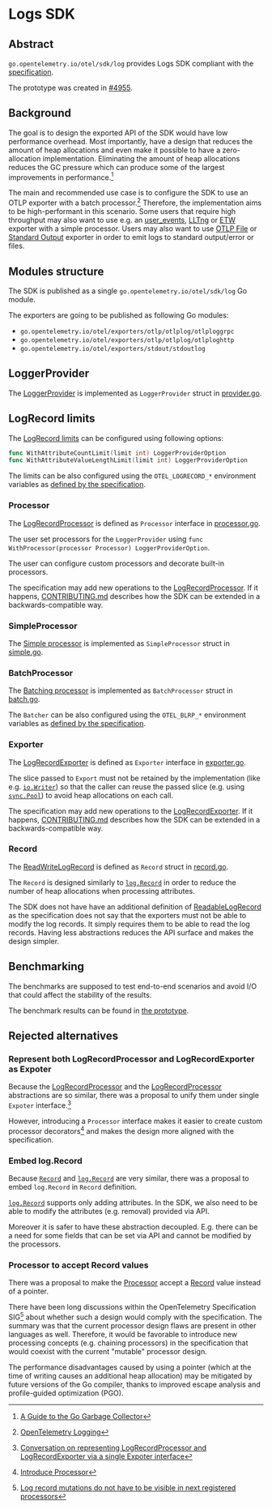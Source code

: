 # Logs SDK

## Abstract

`go.opentelemetry.io/otel/sdk/log` provides Logs SDK compliant with the
[specification](https://opentelemetry.io/docs/specs/otel/logs/sdk/).

The prototype was created in
[#4955](https://github.com/open-telemetry/opentelemetry-go/pull/4955).

## Background

The goal is to design the exported API of the SDK would have low performance
overhead. Most importantly, have a design that reduces the amount of heap
allocations and even make it possible to have a zero-allocation implementation.
Eliminating the amount of heap allocations reduces the GC pressure which can
produce some of the largest improvements in performance.[^1]

The main and recommended use case is to configure the SDK to use an OTLP
exporter with a batch processor.[^2] Therefore, the implementation aims to be
high-performant in this scenario. Some users that require high throughput may
also want to use e.g. an [user_events](https://docs.kernel.org/trace/user_events.html),
[LLTng](https://lttng.org/docs/v2.13/#doc-tracing-your-own-user-application)
or [ETW](https://learn.microsoft.com/en-us/windows/win32/etw/about-event-tracing)
exporter with a simple processor. Users may also want to use
[OTLP File](https://opentelemetry.io/docs/specs/otel/protocol/file-exporter/)
or [Standard Output](https://opentelemetry.io/docs/specs/otel/logs/sdk_exporters/stdout/)
exporter in order to emit logs to standard output/error or files.

## Modules structure

The SDK is published as a single `go.opentelemetry.io/otel/sdk/log` Go module.

The exporters are going to be published as following Go modules:

- `go.opentelemetry.io/otel/exporters/otlp/otlplog/otlploggrpc`
- `go.opentelemetry.io/otel/exporters/otlp/otlplog/otlploghttp`
- `go.opentelemetry.io/otel/exporters/stdout/stdoutlog`

## LoggerProvider

The [LoggerProvider](https://opentelemetry.io/docs/specs/otel/logs/sdk/#loggerprovider)
is implemented as `LoggerProvider` struct in [provider.go](provider.go).

## LogRecord limits

The [LogRecord limits](https://opentelemetry.io/docs/specs/otel/logs/sdk/#logrecord-limits)
can be configured using following options:

```go
func WithAttributeCountLimit(limit int) LoggerProviderOption
func WithAttributeValueLengthLimit(limit int) LoggerProviderOption
```

The limits can be also configured using the `OTEL_LOGRECORD_*` environment variables as
[defined by the specification](https://opentelemetry.io/docs/specs/otel/configuration/sdk-environment-variables/#logrecord-limits).

### Processor

The [LogRecordProcessor](https://opentelemetry.io/docs/specs/otel/logs/sdk/#logrecordprocessor)
is defined as `Processor` interface in [processor.go](processor.go).

The user set processors for the `LoggerProvider` using
`func WithProcessor(processor Processor) LoggerProviderOption`.

The user can configure custom processors and decorate built-in processors.

The specification may add new operations to the
[LogRecordProcessor](https://opentelemetry.io/docs/specs/otel/logs/sdk/#logrecordprocessor).
If it happens, [CONTRIBUTING.md](../../CONTRIBUTING.md#how-to-change-other-interfaces)
describes how the SDK can be extended in a backwards-compatible way.

### SimpleProcessor

The [Simple processor](https://opentelemetry.io/docs/specs/otel/logs/sdk/#simple-processor)
is implemented as `SimpleProcessor` struct in [simple.go](simple.go).

### BatchProcessor

The [Batching processor](https://opentelemetry.io/docs/specs/otel/logs/sdk/#batching-processor)
is implemented as `BatchProcessor` struct in [batch.go](batch.go).

The `Batcher` can be also configured using the `OTEL_BLRP_*` environment variables as
[defined by the specification](https://opentelemetry.io/docs/specs/otel/configuration/sdk-environment-variables/#batch-logrecord-processor).

### Exporter

The [LogRecordExporter](https://opentelemetry.io/docs/specs/otel/logs/sdk/#logrecordexporter)
is defined as `Exporter` interface in [exporter.go](exporter.go).

The slice passed to `Export` must not be retained by the implementation
(like e.g. [`io.Writer`](https://pkg.go.dev/io#Writer))
so that the caller can reuse the passed slice
(e.g. using [`sync.Pool`](https://pkg.go.dev/sync#Pool))
to avoid heap allocations on each call.

The specification may add new operations to the
[LogRecordExporter](https://opentelemetry.io/docs/specs/otel/logs/sdk/#logrecordexporter).
If it happens, [CONTRIBUTING.md](../../CONTRIBUTING.md#how-to-change-other-interfaces)
describes how the SDK can be extended in a backwards-compatible way.

### Record

The [ReadWriteLogRecord](https://opentelemetry.io/docs/specs/otel/logs/sdk/#readwritelogrecord)
is defined as `Record` struct in [record.go](record.go).

The `Record` is designed similarly to [`log.Record`](https://pkg.go.dev/go.opentelemetry.io/otel/log#Record)
in order to reduce the number of heap allocations when processing attributes.

The SDK does not have have an additional definition of
[ReadableLogRecord](https://opentelemetry.io/docs/specs/otel/logs/sdk/#readablelogrecord)
as the specification does not say that the exporters must not be able to modify
the log records. It simply requires them to be able to read the log records.
Having less abstractions reduces the API surface and makes the design simpler.

## Benchmarking

The benchmarks are supposed to test end-to-end scenarios
and avoid I/O that could affect the stability of the results.

The benchmark results can be found in [the prototype](https://github.com/open-telemetry/opentelemetry-go/pull/4955).

## Rejected alternatives

### Represent both LogRecordProcessor and LogRecordExporter as Expoter

Because the [LogRecordProcessor](https://opentelemetry.io/docs/specs/otel/logs/sdk/#logrecordprocessor)
and the [LogRecordProcessor](https://opentelemetry.io/docs/specs/otel/logs/sdk/#logrecordexporter)
abstractions are so similar, there was a proposal to unify them under
single `Expoter` interface.[^3]

However, introducing a `Processor` interface makes it easier
to create custom processor decorators[^4]
and makes the design more aligned with the specification.

### Embed log.Record

Because [`Record`](#record) and [`log.Record`](https://pkg.go.dev/go.opentelemetry.io/otel/log#Record)
are very similar, there was a proposal to embed `log.Record` in `Record` definition.

[`log.Record`](https://pkg.go.dev/go.opentelemetry.io/otel/log#Record)
supports only adding attributes.
In the SDK, we also need to be able to modify the attributes (e.g. removal)
provided via API.

Moreover it is safer to have these abstraction decoupled.
E.g. there can be a need for some fields that can be set via API and cannot be modified by the processors.

### Processor to accept Record values

There was a proposal to make the [Processor](#processor) accept a
[Record](#record) value instead of a pointer.

There have been long discussions within the OpenTelemetry Specification SIG[^5]
about whether such a design would comply with the specification. The summary
was that the current processor design flaws are present in other languages as
well. Therefore, it would be favorable to introduce new processing concepts
(e.g. chaining processors) in the specification that would coexist with the
current "mutable" processor design.

The performance disadvantages caused by using a pointer (which at the time of
writing causes an additional heap allocation) may be mitigated by future
versions of the Go compiler, thanks to improved escape analysis and
profile-guided optimization (PGO).

[^1]: [A Guide to the Go Garbage Collector](https://tip.golang.org/doc/gc-guide)
[^2]: [OpenTelemetry Logging](https://opentelemetry.io/docs/specs/otel/logs)
[^3]: [Conversation on representing LogRecordProcessor and LogRecordExporter via a single Expoter interface](https://github.com/open-telemetry/opentelemetry-go/pull/4954#discussion_r1515050480)
[^4]: [Introduce Processor](https://github.com/pellared/opentelemetry-go/pull/9)
[^5]: [Log record mutations do not have to be visible in next registered processors](https://github.com/open-telemetry/opentelemetry-specification/pull/4067)

